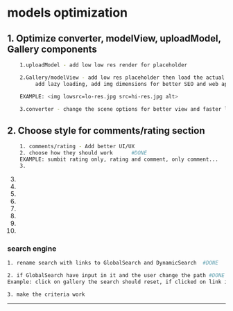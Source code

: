 # models optimization

## 1. Optimize converter, modelView, uploadModel, Gallery components

```sh
    1.uploadModel - add low low res render for placeholder

    2.Gallery/modelView - add low res placeholder then load the actual render,
         add lazy loading, add img dimensions for better SEO and web app structure

    EXAMPLE: <img lowsrc=lo-res.jpg src=hi-res.jpg alt>

    3.converter - change the scene options for better view and faster loading
```

## 2. Choose style for comments/rating section

```sh
    1. comments/rating - Add better UI/UX
    2. choose how they should work      #DONE
    EXAMPLE: sumbit rating only, rating and comment, only comment...
    3. 
```

3.
4.
5.
6.
7.
8.
9.
10.

### search engine
```sh
1. rename search with links to GlobalSearch and DynamicSearch  #DONE

2. if GlobalSearch have input in it and the user change the path #DONE
Example: click on gallery the search should reset, if clicked on link inside the search input should be passed 

3. make the criteria work
```




--------------------------------------------------
